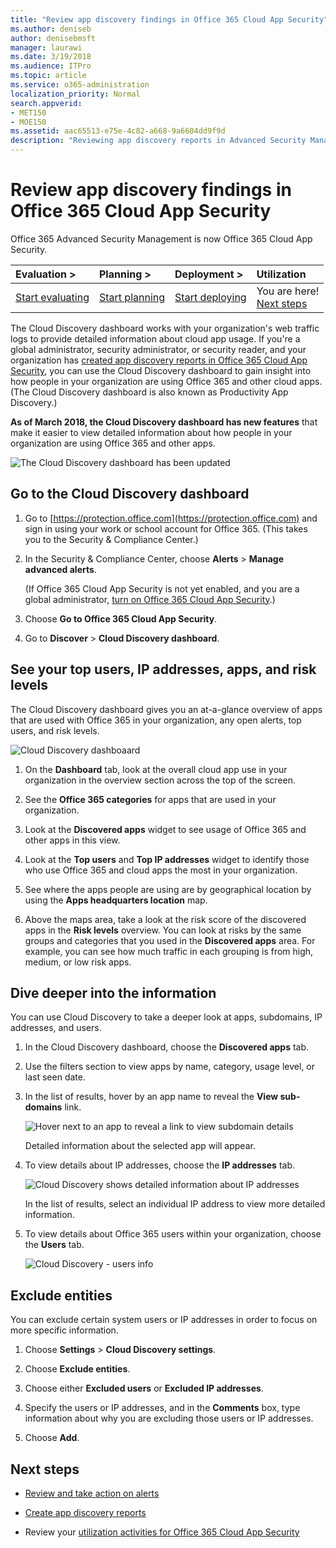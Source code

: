 ```yaml
---
title: "Review app discovery findings in Office 365 Cloud App Security"
ms.author: deniseb
author: denisebmsft
manager: laurawi
ms.date: 3/19/2018
ms.audience: ITPro
ms.topic: article
ms.service: o365-administration
localization_priority: Normal
search.appverid:
- MET150
- MOE150
ms.assetid: aac65513-e75e-4c82-a668-9a6604dd9f9d
description: "Reviewing app discovery reports in Advanced Security Management can help you learn more about how people in your organization use cloud apps. After you've created app discovery reports using log files from your firewalls and proxies, review the results in the app discovery dashboard."
---
```


# Review app discovery findings in Office 365 Cloud App Security

Office 365 Advanced Security Management is now Office 365 Cloud App Security.
  
|****Evaluation** \>**|****Planning** \>**|****Deployment** \>**|****Utilization****|
|:-----|:-----|:-----|:-----|
|[Start evaluating](office-365-cas-overview.md) <br/> |[Start planning](get-ready-for-office-365-cas.md) <br/> |[Start deploying](turn-on-office-365-cas.md) <br/> |You are here!  <br/> [Next steps](review-app-discovery-findings-in-ocas.md#nextsteps) <br/> |
   
The Cloud Discovery dashboard works with your organization's web traffic logs to provide detailed information about cloud app usage. If you're a global administrator, security administrator, or security reader, and your organization has [created app discovery reports in Office 365 Cloud App Security](create-app-discovery-reports-in-ocas.md), you can use the Cloud Discovery dashboard to gain insight into how people in your organization are using Office 365 and other cloud apps. (The Cloud Discovery dashboard is also known as Productivity App Discovery.)
  
 **As of March 2018, the Cloud Discovery dashboard has new features** that make it easier to view detailed information about how people in your organization are using Office 365 and other apps. 
  
![The Cloud Discovery dashboard has been updated](media/12712681-c0b3-4cb3-b7fd-2cf2ad4e825f.png)
     
## Go to the Cloud Discovery dashboard

1. Go to [https://protection.office.com](https://protection.office.com) and sign in using your work or school account for Office 365. (This takes you to the Security &amp; Compliance Center.) 
    
2. In the Security &amp; Compliance Center, choose **Alerts** \> **Manage advanced alerts**.
    
    (If Office 365 Cloud App Security is not yet enabled, and you are a global administrator, [turn on Office 365 Cloud App Security](turn-on-office-365-cas.md).)
    
3. Choose **Go to Office 365 Cloud App Security**.
    
4. Go to **Discover** \> **Cloud Discovery dashboard**.
    
## See your top users, IP addresses, apps, and risk levels

The Cloud Discovery dashboard gives you an at-a-glance overview of apps that are used with Office 365 in your organization, any open alerts, top users, and risk levels.
  
![Cloud Discovery dashboaard](media/06696946-fbdf-4781-b5b8-2ac074fcb2a1.png)
  
1. On the **Dashboard** tab, look at the overall cloud app use in your organization in the overview section across the top of the screen. 
    
2. See the **Office 365 categories** for apps that are used in your organization. 
    
3. Look at the **Discovered apps** widget to see usage of Office 365 and other apps in this view. 
    
4. Look at the **Top users** and **Top IP addresses** widget to identify those who use Office 365 and cloud apps the most in your organization. 
    
5. See where the apps people are using are by geographical location by using the **Apps headquarters location** map. 
    
6. Above the maps area, take a look at the risk score of the discovered apps in the **Risk levels** overview. You can look at risks by the same groups and categories that you used in the **Discovered apps** area. For example, you can see how much traffic in each grouping is from high, medium, or low risk apps. 
    
## Dive deeper into the information

You can use Cloud Discovery to take a deeper look at apps, subdomains, IP addresses, and users.
  
1. In the Cloud Discovery dashboard, choose the **Discovered apps** tab. 
    
2. Use the filters section to view apps by name, category, usage level, or last seen date.
    
3. In the list of results, hover by an app name to reveal the **View sub-domains** link. 
    
    ![Hover next to an app to reveal a link to view subdomain details](media/4a212215-8a2c-46fd-9ef9-89e4064658a6.png)
  
    Detailed information about the selected app will appear.
    
4. To view details about IP addresses, choose the **IP addresses** tab. 
    
    ![Cloud Discovery shows detailed information about IP addresses](media/0c742bf6-da9e-4d22-8656-a27a5007d5d5.png)
  
    In the list of results, select an individual IP address to view more detailed information.
    
5. To view details about Office 365 users within your organization, choose the **Users** tab. 
    
    ![Cloud Discovery - users info](media/2d9c2d85-01e6-4057-8020-d9a68f26bbac.png)
  
## Exclude entities

You can exclude certain system users or IP addresses in order to focus on more specific information.
  
1. Choose **Settings** \> **Cloud Discovery settings**.
    
2. Choose **Exclude entities**.
    
3. Choose either **Excluded users** or **Excluded IP addresses**.
    
4. Specify the users or IP addresses, and in the **Comments** box, type information about why you are excluding those users or IP addresses. 
    
5. Choose **Add**.
    
## Next steps

- [Review and take action on alerts](review-office-365-cas-alerts.md)
    
- [Create app discovery reports](create-app-discovery-reports-in-ocas.md)
    
- Review your [utilization activities for Office 365 Cloud App Security](utilization-activities-for-ocas.md)
    

